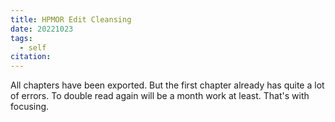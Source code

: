 ```yaml
---
title: HPMOR Edit Cleansing
date: 20221023
tags:
  - self
citation:
---
```

All chapters have been exported. But the first chapter already has quite a lot of errors. To double read again will be a month work at least. That's with focusing. 